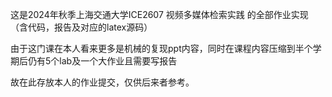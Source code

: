 这是2024年秋季上海交通大学ICE2607 视频多媒体检索实践 的全部作业实现（含代码，报告及对应的latex源码）

由于这门课在本人看来更多是机械的复现ppt内容，同时在课程内容压缩到半个学期后仍有5个lab及一个大作业且需要写报告

故在此存放本人的作业提交，仅供后来者参考。
